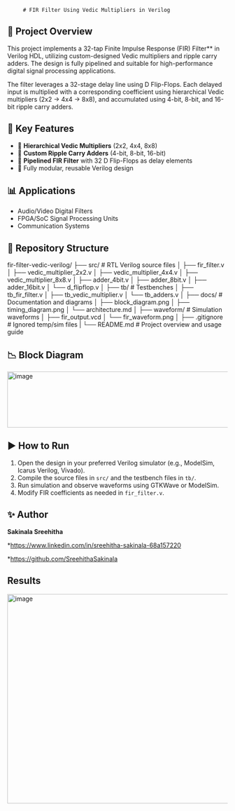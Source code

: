          # FIR Filter Using Vedic Multipliers in Verilog

## 🌟 Project Overview

This project implements a 32-tap Finite Impulse Response (FIR) Filter** in Verilog HDL, utilizing custom-designed Vedic multipliers and ripple carry adders. The design is fully pipelined and suitable for high-performance digital signal processing applications.

The filter leverages a 32-stage delay line using D Flip-Flops. Each delayed input is multiplied with a corresponding coefficient using hierarchical Vedic multipliers (2x2 → 4x4 → 8x8), and accumulated using 4-bit, 8-bit, and 16-bit ripple carry adders.


## 🔧 Key Features

* 🔹 **Hierarchical Vedic Multipliers** (2x2, 4x4, 8x8)
* 🔹 **Custom Ripple Carry Adders** (4-bit, 8-bit, 16-bit)
* 🔹 **Pipelined FIR Filter** with 32 D Flip-Flops as delay elements
* 🔹 Fully modular, reusable Verilog design


## 📊 Applications

* Audio/Video Digital Filters
* FPGA/SoC Signal Processing Units
* Communication Systems


## 🔹 Repository Structure

fir-filter-vedic-verilog/
├── src/                      # RTL Verilog source files
│   ├── fir_filter.v
│   ├── vedic_multiplier_2x2.v
│   ├── vedic_multiplier_4x4.v
│   ├── vedic_multiplier_8x8.v
│   ├── adder_4bit.v
│   ├── adder_8bit.v
│   ├── adder_16bit.v
│   └── d_flipflop.v
│
├── tb/                       # Testbenches
│   ├── tb_fir_filter.v
│   ├── tb_vedic_multiplier.v
│   └── tb_adders.v
│
├── docs/                     # Documentation and diagrams
│   ├── block_diagram.png
│   ├── timing_diagram.png
│   └── architecture.md
│
├── waveform/                 # Simulation waveforms
│   ├── fir_output.vcd
│   └── fir_waveform.png
│
├── .gitignore                # Ignored temp/sim files
|
└── README.md                 # Project overview and usage guide



## 📉 Block Diagram


<img width="1040" height="128" alt="image" src="https://github.com/user-attachments/assets/5d26f14f-6551-4b86-98ec-f641dc93d4ab" />




## ▶️ How to Run

1. Open the design in your preferred Verilog simulator (e.g., ModelSim, Icarus Verilog, Vivado).
2. Compile the source files in `src/` and the testbench files in `tb/`.
3. Run simulation and observe waveforms using GTKWave or ModelSim.
4. Modify FIR coefficients as needed in `fir_filter.v`.



## ✨ Author

**Sakinala Sreehitha**

*https://www.linkedin.com/in/sreehitha-sakinala-68a157220
      
*https://github.com/SreehithaSakinala


## Results
  <img width="1137" height="478" alt="image" src="https://github.com/user-attachments/assets/368baf9d-ad3e-426a-b325-dda6c50cdd27" />

